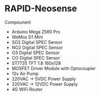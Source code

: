 # RAPID-Neosense

Compounent
  - Arduino Mega 2560 Pro
  - WeMos D1 Mini
  - SO2 Digital SPEC Sensor 
  - NO2 Digital SPEC Sensor 
  - O3 Digital SPEC Sensor 
  - CO Digital SPEC Sensor 
  - ST7735 TFT 1.8 160x128 
  - MOSFET Driver Module with Optocoupler
  - 12v Air Pump
  - 220VAC -> 5VDC Power Supply
  - 220VAC -> 12VDC Power Supply
  - 4G WiFi Router
